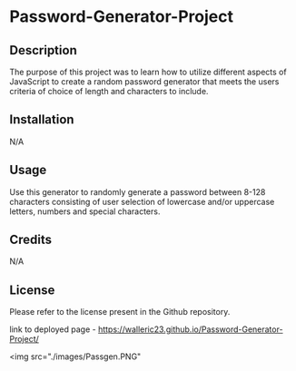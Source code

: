 # Password-Generator-Project

## Description

The purpose of this project was to learn how to utilize different aspects of JavaScript to create a random password generator that meets the users criteria of choice of length and characters to include.

## Installation

N/A

## Usage

Use this generator to randomly generate a password between 8-128 characters consisting of user selection of lowercase and/or uppercase letters, numbers and special characters.

## Credits

N/A

## License

Please refer to the license present in the Github repository.

link to deployed page - https://walleric23.github.io/Password-Generator-Project/

<img src="./images/Passgen.PNG"
